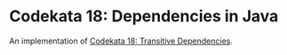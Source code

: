 # Codekata 18: Dependencies in Java

An implementation of [Codekata 18: Transitive Dependencies][kata].

[kata]: http://codekata.com/kata/kata18-transitive-dependencies/